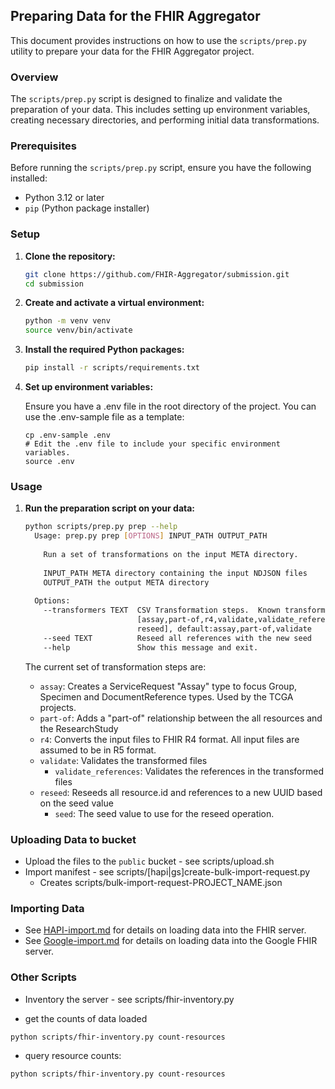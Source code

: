 ## Preparing Data for the FHIR Aggregator

This document provides instructions on how to use the `scripts/prep.py` utility to prepare your data for the FHIR Aggregator project.

### Overview

The `scripts/prep.py` script is designed to finalize and validate the preparation of your data. 
This includes setting up environment variables, creating necessary directories, and performing initial data transformations.

### Prerequisites

Before running the `scripts/prep.py` script, ensure you have the following installed:

- Python 3.12 or later
- `pip` (Python package installer)

### Setup

1. **Clone the repository:**

    ```bash
    git clone https://github.com/FHIR-Aggregator/submission.git
    cd submission
    ```

2. **Create and activate a virtual environment:**

    ```bash
    python -m venv venv
    source venv/bin/activate
    ```

3. **Install the required Python packages:**

    ```bash
    pip install -r scripts/requirements.txt
    ```
4. **Set up environment variables:**

   Ensure you have a .env file in the root directory of the project. You can use the .env-sample file as a template:  
   ```
   cp .env-sample .env
   # Edit the .env file to include your specific environment variables.
   source .env 
   ```

### Usage

1. **Run the preparation script on your data:**

    ```bash
    python scripts/prep.py prep --help
      Usage: prep.py prep [OPTIONS] INPUT_PATH OUTPUT_PATH
      
        Run a set of transformations on the input META directory.
      
        INPUT_PATH META directory containing the input NDJSON files
        OUTPUT_PATH the output META directory
      
      Options:
        --transformers TEXT  CSV Transformation steps.  Known transformations:
                             [assay,part-of,r4,validate,validate_references,
                             reseed], default:assay,part-of,validate
        --seed TEXT          Reseed all references with the new seed
        --help               Show this message and exit.
   
    ```

    The current set of transformation steps are:
    - `assay`: Creates a ServiceRequest "Assay" type to focus Group, Specimen and DocumentReference types.  Used by the TCGA projects.
    - `part-of`: Adds a "part-of" relationship between the all resources and the ResearchStudy
    - `r4`: Converts the input files to FHIR R4 format.  All input files are assumed to be in R5 format.
    - `validate`: Validates the transformed files
      - `validate_references`: Validates the references in the transformed files
    - `reseed`: Reseeds all resource.id and references to a new UUID based on the seed value
      - `seed`: The seed value to use for the reseed operation.


### Uploading Data to bucket

- Upload the files to the `public` bucket - see scripts/upload.sh
- Import manifest - see scripts/[hapi|gs]create-bulk-import-request.py
   - Creates scripts/bulk-import-request-PROJECT_NAME.json

### Importing Data
* See [HAPI-import.md](HAPI-import.md) for details on loading data into the FHIR server.
* See [Google-import.md](Google-import.md) for details on loading data into the Google FHIR server.


### Other Scripts

- Inventory the server - see scripts/fhir-inventory.py


* get the counts of data loaded
```bash
python scripts/fhir-inventory.py count-resources 
```

* query resource counts:

```bash
python scripts/fhir-inventory.py count-resources
```

